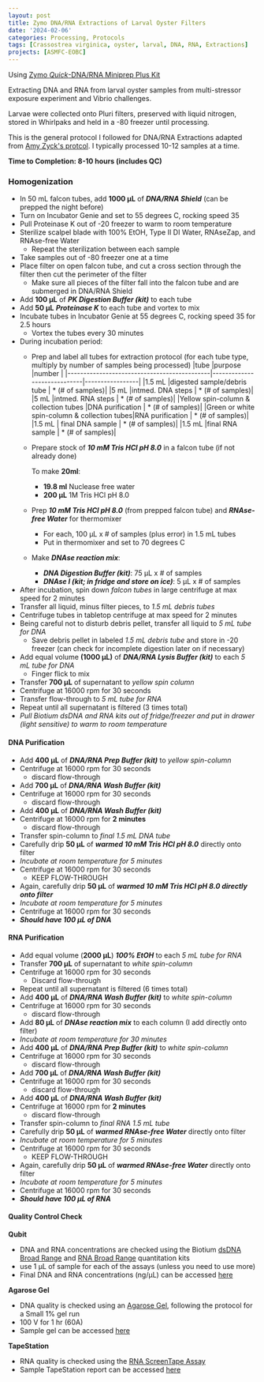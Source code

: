 ```yaml
---
layout: post
title: Zymo DNA/RNA Extractions of Larval Oyster Filters
date: '2024-02-06'
categories: Processing, Protocols
tags: [Crassostrea virginica, oyster, larval, DNA, RNA, Extractions]
projects: [ASMFC-EOBC]
---
```


Using [Zymo *Quick*-DNA/RNA Miniprep Plus Kit](https://www.zymoresearch.com/products/quick-dna-rna-miniprep-plus-kit)

Extracting DNA and RNA from larval oyster samples from multi-stressor exposure experiment and Vibrio challenges. 

Larvae were collected onto Pluri filters, preserved with liquid nitrogen, stored in Whirlpaks and held in a -80 freezer until processing. 

This is the general protocol I followed for DNA/RNA Extractions adapted from [Amy Zyck's protcol](https://github.com/amyzyck/AmyZyck_Notebook/blob/master/_posts/2024-02-01-RISG-Zymo-DNA%3ARNA-Extractions-of-Larval-Oyster-Samples.md). I typically processed 10-12 samples at a time. 

**Time to Completion: 8-10 hours (includes QC)**

### Homogenization 
- In 50 mL falcon tubes, add **1000 μL** of ***DNA/RNA Shield*** (can be prepped the night before)
- Turn on Incubator Genie and set to 55 degrees C, rocking speed 35
- Pull Proteinase K out of -20 freezer to warm to room temperature 
- Sterilize scalpel blade with 100% EtOH, Type II DI Water, RNAseZap, and RNAse-free Water
    - Repeat the sterilization between each sample
- Take samples out of -80 freezer one at a time 
- Place filter on open falcon tube, and cut a cross section through the filter then cut the perimeter of the filter 
    - Make sure all pieces of the filter fall into the falcon tube and are submerged in DNA/RNA Shield
- Add **100 μL** of ***PK Digestion Buffer (kit)*** to each tube
- Add **50 μL** ***Proteinase K*** to each tube and vortex to mix 
- Incubate tubes in Incubator Genie at 55 degrees C, rocking speed 35 for 2.5 hours 
    - Vortex the tubes every 30 minutes
- During incubation period: 
    - Prep and label all tubes for extraction protocol (for each tube type, multiply by number of samples being processed)
        |tube                                         |purpose                      |number           |
        |---------------------------------------------|-----------------------------|-----------------|
        |1.5 mL                                       |digested sample/debris tube  | * (# of samples)|
        |5  mL                                        |intmed. DNA steps            | * (# of samples)|
        |5 mL                                         |intmed. RNA steps            | * (# of samples)|
        |Yellow spin-column & collection tubes        |DNA purification             | * (# of samples)|
        |Green or white spin-column & collection tubes|RNA purification             | * (# of samples)|
        |1.5 mL                                       | final DNA sample            | * (# of samples)|
        |1.5 mL                                       |final RNA sample             | * (# of samples)|
    - Prepare stock of ***10 mM Tris HCl pH 8.0*** in a falcon tube (if not already done) 

        To make **20ml**:
        - **19.8 ml** Nuclease free water
        - **200 μL** 1M Tris HCl pH 8.0
    - Prep ***10 mM Tris HCl pH 8.0*** (from prepped falcon tube) and ***RNAse-free Water*** for thermomixer 
        - For each, 100 μL x # of samples (plus error) in 1.5 mL tubes 
        - Put in thermomixer and set to 70 degrees C 
    - Make ***DNAse reaction mix***: 
        - ***DNA Digestion Buffer (kit)***: 75 μL x # of samples
        - ***DNAse I (kit; in fridge and store on ice)***: 5 μL x # of samples 
- After incubation, spin down *falcon tubes* in large centrifuge at max speed for 2 minutes
- Transfer all liquid, minus filter pieces, to *1.5 mL debris tubes*
- Centrifuge tubes in tabletop centrifuge at max speed for 2 minutes 
- Being careful not to disturb debris pellet, transfer all liquid to *5 mL tube for DNA* 
    - Save debris pellet in labeled *1.5 mL debris tube* and store in -20 freezer (can check for incomplete digestion later on if necessary)
- Add equal volume **(1000 μL)** of ***DNA/RNA Lysis Buffer (kit)*** to each *5 mL tube for DNA* 
    - Finger flick to mix
- Transfer **700 μL** of supernatant to *yellow spin column* 
- Centrifuge at 16000 rpm for 30 seconds
- Transfer flow-through to *5 mL tube for RNA* 
- Repeat until all supernatant is filtered (3 times total)
- *Pull Biotium dsDNA and RNA kits out of fridge/freezer and put in drawer (light sensitive) to warm to room temperature*

#### DNA Purification 
- Add **400 μL** of ***DNA/RNA Prep Buffer (kit)*** to *yellow spin-column* 
- Centrifuge at 16000 rpm for 30 seconds 
    - discard flow-through
- Add **700 μL** of ***DNA/RNA Wash Buffer (kit)*** 
- Centrifuge at 16000 rpm for 30 seconds 
    - discard flow-through
- Add **400 μL** of ***DNA/RNA Wash Buffer (kit)***
- Centrifuge at 16000 rpm for **2 minutes** 
    - discard flow-through
- Transfer spin-column to *final 1.5 mL DNA tube*
- Carefully drip **50 μL** of ***warmed 10 mM Tris HCl pH 8.0*** directly onto filter 
- *Incubate at room temperature for 5 minutes*
- Centrifuge at 16000 rpm for 30 seconds
    - KEEP FLOW-THROUGH
- Again, carefully drip **50 μL** of ***warmed 10 mM Tris HCl pH 8.0 directly onto filter*** 
- *Incubate at room temperature for 5 minutes*
- Centrifuge at 16000 rpm for 30 seconds
- ***Should have 100 μL of DNA***

#### RNA Purification
- Add equal volume (**2000 μL**) ***100% EtOH*** to each *5 mL tube for RNA* 
- Transfer **700 μL** of supernatant to *white spin-column* 
- Centrifuge at 16000 rpm for 30 seconds
    - Discard flow-through
- Repeat until all supernatant is filtered (6 times total)
- Add **400 μL** of ***DNA/RNA Wash Buffer (kit)*** to *white spin-column*
- Centrifuge at 16000 rpm for 30 seconds
    - discard flow-through
- Add **80 μL** of ***DNAse reaction mix*** to each column (I add directly onto filter)
- *Incubate at room temperature for 30 minutes*
- Add **400 μL** of ***DNA/RNA Prep Buffer (kit)*** to *white spin-column* 
- Centrifuge at 16000 rpm for 30 seconds 
    - discard flow-through
- Add **700 μL** of ***DNA/RNA Wash Buffer (kit)*** 
- Centrifuge at 16000 rpm for 30 seconds 
    - discard flow-through
- Add **400 μL** of ***DNA/RNA Wash Buffer (kit)*** 
- Centrifuge at 16000 rpm for **2 minutes** 
    - discard flow-through
- Transfer spin-column to *final RNA 1.5 mL tube*
- Carefully drip **50 μL** of ***warmed RNAse-free Water*** directly onto filter 
- *Incubate at room temperature for 5 minutes*
- Centrifuge at 16000 rpm for 30 seconds
    - KEEP FLOW-THROUGH
- Again, carefully drip **50 μL** of ***warmed RNAse-free Water*** directly onto filter 
- *Incubate at room temperature for 5 minutes*
- Centrifuge at 16000 rpm for 30 seconds
- ***Should have 100 μL of RNA***

#### Quality Control Check 

**Qubit**
- DNA and RNA concentrations are checked using the Biotium [dsDNA Broad Range](https://biotium.com/wp-content/uploads/2017/12/PI-31069.pdf) and [RNA Broad Range](https://biotium.com/wp-content/uploads/2018/06/PI-31073.pdf) quantitation kits 
- use 1 μL of sample for each of the assays (unless you need to use more)
- Final DNA and RNA concentrations (ng/μL) can be accessed [here]()

**Agarose Gel**
- DNA quality is checked using an [Agarose Gel](https://meschedl.github.io/MES_Puritz_Lab_Notebook/2019-03-01/PPP-Lab-Gel-Protocol), following the protocol for a Small 1% gel run
- 100 V for 1 hr (60A)
- Sample gel can be accessed [here]()

**TapeStation**
- RNA quality is checked using the [RNA ScreenTape Assay](https://www.agilent.com/cs/library/usermanuals/public/RNA_QuickGuide.pdf)
- Sample TapeStation report can be accessed [here]()
